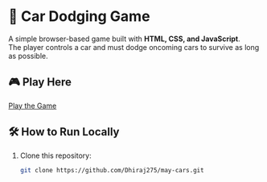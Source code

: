 # 🚗 Car Dodging Game  

A simple browser-based game built with **HTML, CSS, and JavaScript**.  
The player controls a car and must dodge oncoming cars to survive as long as possible.  

## 🎮 Play Here  
[Play the Game](https://dhiraj275.github.io/may-cars/)  

## 🛠️ How to Run Locally  
1. Clone this repository:  
   ```bash
   git clone https://github.com/Dhiraj275/may-cars.git
